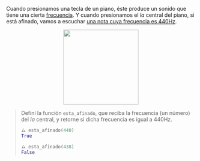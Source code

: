 Cuando presionamos una tecla de un piano, éste produce un sonido que tiene una cierta [frecuencia](https://es.wikipedia.org/wiki/Frecuencia). Y cuando presionamos el _la_ central del piano, si está afinado, vamos a escuchar [una nota cuya frecuencia es 440Hz](https://es.wikipedia.org/wiki/La_440).

<div align="center">
	<img width="200px" src="https://raw.githubusercontent.com/mumuki/mumuki-guia-javascript-practica-funciones-y-tipos-de-datos/master/assets/piano.jpg"></img>
</div>

> Definí la función `esta_afinado`, que reciba la frecuencia (un número) del _la_ central, y retorne si dicha frecuencia es igual a 440Hz.
>
> ```python
> ム esta_afinado(440)
> True
>
> ム esta_afinado(438)
> False
> ````
